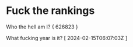 # Fuck the rankings

Who the hell am I?
{ 626823 }

What fucking year is it?
[ 2024-02-15T06:07:03Z ]
